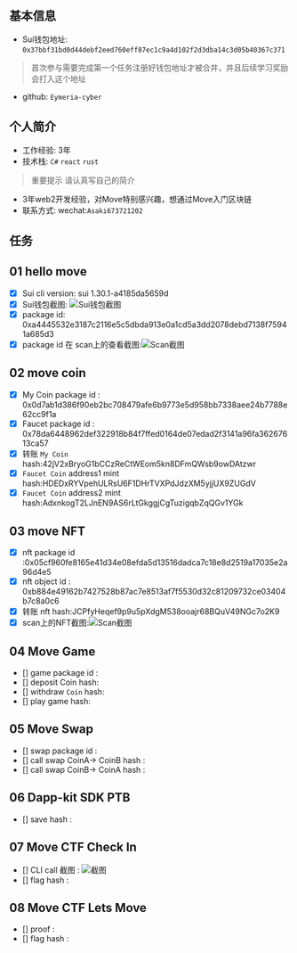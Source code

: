 ## 基本信息
- Sui钱包地址: `0x37bbf31bd0d44debf2eed760eff87ec1c9a4d102f2d3dba14c3d05b40367c371`
> 首次参与需要完成第一个任务注册好钱包地址才被合并，并且后续学习奖励会打入这个地址
- github: `Eymeria-cyber`

## 个人简介
- 工作经验: 3年
- 技术栈: `C#` `react` `rust`
> 重要提示 请认真写自己的简介
- 3年web2开发经验，对Move特别感兴趣，想通过Move入门区块链
- 联系方式: wechat:`Asaki673721202`

## 任务

##   01 hello move  
- [x] Sui cli version: sui 1.30.1-a4185da5659d
- [x] Sui钱包截图: ![Sui钱包截图](./images/suiwallet.png)
- [x] package id: 0xa4445532e3187c2116e5c5dbda913e0a1cd5a3dd2078debd7138f75941a685d3
- [x] package id 在 scan上的查看截图:![Scan截图](./images/Task1-suiscan)

##   02 move coin
- [x] My Coin package id : 0x0d7ab1d386f90eb2bc708479afe6b9773e5d958bb7338aee24b7788e62cc9f1a
- [x] Faucet package id : 0x78da6448962def322918b84f7ffed0164de07edad2f3141a96fa36267613ca57
- [x] 转账 `My Coin` hash:42jV2xBryoG1bCCzReCtWEom5kn8DFmQWsb9owDAtzwr
- [x] `Faucet Coin` address1 mint hash:HDEDxRYVpehULRsU6F1DHrTVXPdJdzXM5yjjUX9ZUGdV
- [x] `Faucet Coin` address2 mint hash:AdxnkogT2LJnEN9AS6rLtGkggjCgTuzigqbZqQGv1YGk

##   03 move NFT
- [x] nft package id :0x05cf960fe8165e41d34e08efda5d13516dadca7c18e8d2519a17035e2a96d4e5
- [x] nft object id : 0xb884e49162b7427528b87ac7e8513af7f5530d32c81209732ce03404b7c8a0c6
- [x] 转账 nft  hash:JCPfyHeqef9p9u5pXdgM538ooajr68BQuV49NGc7o2K9
- [x] scan上的NFT截图:![Scan截图](./images/eymeriaNFT.png)

##   04 Move Game
- [] game package id :
- [] deposit Coin hash:
- [] withdraw `Coin` hash:
- [] play game hash:

##   05 Move Swap
- [] swap package id :
- [] call swap CoinA-> CoinB  hash :
- [] call swap CoinB-> CoinA  hash :

##   06 Dapp-kit SDK PTB
- [] save hash :

##   07 Move CTF Check In
- [] CLI call 截图 : ![截图](./images/你的图片地址)
- [] flag hash :

##   08 Move CTF Lets Move
- [] proof : 
- [] flag hash :
